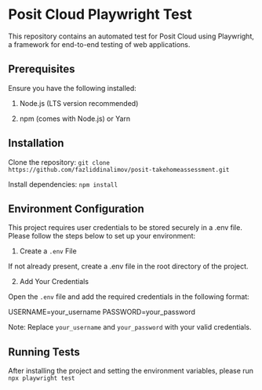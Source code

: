 # Posit Cloud Playwright Test
This repository contains an automated test for Posit Cloud using Playwright, a framework for end-to-end testing of web applications.

## Prerequisites

Ensure you have the following installed:

1. Node.js (LTS version recommended)

2. npm (comes with Node.js) or Yarn

## Installation

Clone the repository: `git clone https://github.com/fazliddinalimov/posit-takehomeassessment.git`

Install dependencies: `npm install`

## Environment Configuration

This project requires user credentials to be stored securely in a .env file. Please follow the steps below to set up your environment:

1. Create a `.env` File

If not already present, create a .env file in the root directory of the project.

2. Add Your Credentials

Open the `.env` file and add the required credentials in the following format:

USERNAME=your_username
PASSWORD=your_password

Note: Replace `your_username` and `your_password` with your valid credentials.


## Running Tests

After installing the project and setting the environment variables, please run `npx playwright test`
